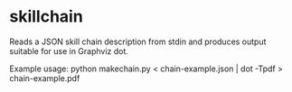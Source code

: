# skillchain

Reads a JSON skill chain description from stdin and produces output suitable for use in Graphviz dot.

Example usage:
	python makechain.py < chain-example.json | dot -Tpdf > chain-example.pdf
